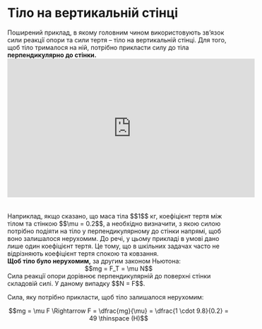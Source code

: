 # Тiло на вертикальнiй стiнцi

<div class="space">Поширений приклад, в якому головним чином використовують зв’язок сили реакцiї опори та сили тертя – тiло на вертикальнiй стiнцi. Для того, щоб тiло трималося на нiй, потрібно прикласти силу до тіла <b>перпендикулярно до стінки.</b></div>

<div class="fluidMedia">
<iframe width="560" height="315" src="https://www.youtube.com/embed/efnAPgVK-bc" frameborder="0" allowfullscreen></iframe>
</div>
<div class="popup">
</div>

<br>
<br>

<div class="space">Наприклад, якщо сказано, що маса тiла $$1$$ кг, коефiцiєнт тертя мiж тiлом та стiнкою $$\mu = 0.2$$, а необхiдно визначити, з якою силою потрiбно подiяти на тiло у перпендикулярному до стiнки напрямi, щоб воно залишалося нерухомим. До речi, у цьому прикладi в умовi дано лише один коефiцiєнт тертя. Це тому, що в шкiльних задачах часто не вiдрiзняють коефiцiєнт тертя спокою та ковзання.</div>

<div class="space"><b>Щоб тiло було нерухомим,</b> за другим законом Ньютона:</div>

<div class="space" align="center">$$mg = F_T = \mu N$$</div>

<div class="space">Сила реакцiї опори дорiвнює перпендикулярнiй до поверхнi стiнки складовiй силi. У даному випадку $$N = F$$.</div>

<div class="space"><p class="p3">Cила, яку потрiбно прикласти, щоб тiло залишалося нерухомим:</p></div>

<div align="center">$$mg = \mu F \Rightarrow F = \dfrac{mg}{\mu} = \dfrac{1 \cdot 9.8}{0.2} = 49 \thinspace (H)$$</div>